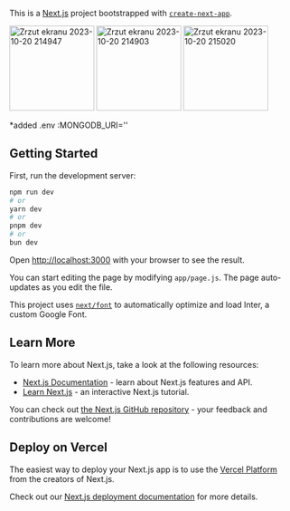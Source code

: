 This is a [Next.js](https://nextjs.org/) project bootstrapped with [`create-next-app`](https://github.com/vercel/next.js/tree/canary/packages/create-next-app).

<img width="150" alt="Zrzut ekranu 2023-10-20 214947" src="https://github.com/ajarek/next-13-ep08-email-password-next_auth/assets/61388692/5bd66605-2e28-471d-a52d-338ab42e4034">
<img width="150" alt="Zrzut ekranu 2023-10-20 214903" src="https://github.com/ajarek/next-13-ep08-email-password-next_auth/assets/61388692/637c28db-b792-469e-8fc6-ad21144dbf12">
<img width="150" alt="Zrzut ekranu 2023-10-20 215020" src="https://github.com/ajarek/next-13-ep08-email-password-next_auth/assets/61388692/23cdc0f7-0e8e-4a4a-8baf-25eadac5027f">


*added .env :MONGODB_URI=''
## Getting Started

First, run the development server:

```bash
npm run dev
# or
yarn dev
# or
pnpm dev
# or
bun dev
```

Open [http://localhost:3000](http://localhost:3000) with your browser to see the result.

You can start editing the page by modifying `app/page.js`. The page auto-updates as you edit the file.

This project uses [`next/font`](https://nextjs.org/docs/basic-features/font-optimization) to automatically optimize and load Inter, a custom Google Font.

## Learn More

To learn more about Next.js, take a look at the following resources:

- [Next.js Documentation](https://nextjs.org/docs) - learn about Next.js features and API.
- [Learn Next.js](https://nextjs.org/learn) - an interactive Next.js tutorial.

You can check out [the Next.js GitHub repository](https://github.com/vercel/next.js/) - your feedback and contributions are welcome!

## Deploy on Vercel

The easiest way to deploy your Next.js app is to use the [Vercel Platform](https://vercel.com/new?utm_medium=default-template&filter=next.js&utm_source=create-next-app&utm_campaign=create-next-app-readme) from the creators of Next.js.

Check out our [Next.js deployment documentation](https://nextjs.org/docs/deployment) for more details.
